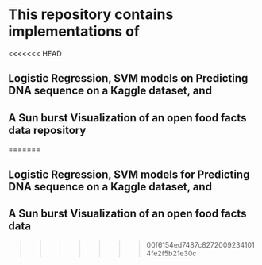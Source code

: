 # This repository contains implementations of
<<<<<<< HEAD
## Logistic Regression, SVM models on Predicting DNA sequence on a Kaggle dataset, and 
## A Sun burst Visualization of an open food facts data repository
=======
## Logistic Regression, SVM models for Predicting DNA sequence on a Kaggle dataset, and 
## A Sun burst Visualization of an open food facts data
>>>>>>> 00f6154ed7487c82720092341014fe2f5b21e30c
